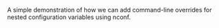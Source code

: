 A simple demonstration of how we can add command-line overrides for nested configuration variables using nconf.